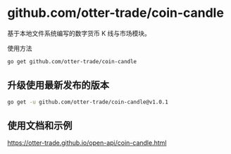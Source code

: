 # github.com/otter-trade/coin-candle

基于本地文件系统编写的数字货币 K 线与市场模块。

使用方法

```bash
go get github.com/otter-trade/coin-candle
```

## 升级使用最新发布的版本

```bash
go get -u github.com/otter-trade/coin-candle@v1.0.1
```

## 使用文档和示例

https://otter-trade.github.io/open-api/coin-candle.html
